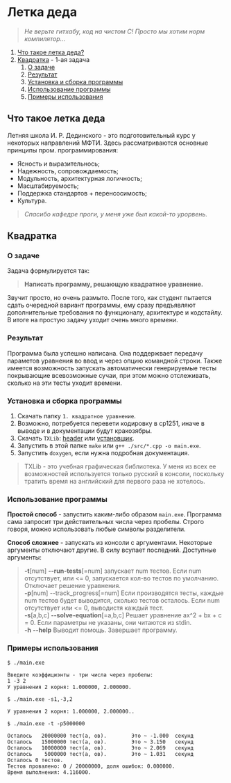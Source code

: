 # Летка деда
> *Не верьте гитхабу, код на чистом C! Просто мы хотим норм компилятор...*
1. [Что такое летка деда?](#что-такое-летка-деда)
2. [Квадратка](#квадратка) - 1-ая задача
    1. [О задаче](#о-задаче)
    2. [Результат](#результат)
    3. [Установка и сборка программы](#установка-и-сборка-программы)
    4. [Использование программы](#использование-программы)
    5. [Примеры использования](#примеры-использования)

## Что такое летка деда
Летняя школа И. Р. Дединского - это подготовительный курс у некоторых направлений МФТИ. Здесь рассматриваются основные принципы пром. программирования:
- Ясность и выразительнось;
- Надежность,  сопровождаемость;
- Модульность,  архитектурная логичность;
- Масштабируемость;
- Поддержка стандартов + перенсосимость;
- Культура.

> *Спасибо кафедре проги, у меня уже был какой-то урорвень.*

## Квадратка

### О задаче
Задача формулируется так:
> **Написать программу, решающую квадратное уравнение.**

Звучит просто, но очень размыто. После того, как студент пытается сдать очередной вариант программы, ему сразу предъявляют дополнительные требования по функционалу, архитектуре и кодстайлу.
В итоге на простую задачу уходит очень много времени.

### Результат
Программа была успешно написана. Она поддержвает передачу параметов уравнения во ввод и через опцию командной строки. Также имеется возможность запускать автоматически генерируемые тесты покрывающие всевозможные сучаи, при этом можно отслеживать, сколько на эти тесты уходит времени. 

### Установка и сборка программы
1. Скачать папку `1. квадратное уравнение`.
2. Возможно, потребуется перевети кодировку в cp1251, иначе в выводе и в документации будут кракозябры.
3. Скачать `TXLib`: [header](http://storage.ded32.net.ru/Lib/TX/TXUpdate/TXLib.h) или [установщик](https://sourceforge.net/projects/txlib/).
4. Запустить в этой папке `make` или `g++ ./src/*.cpp -o main.exe`.
5. Запустить `doxygen`, если  нужна подробная документация.

>TXLib - это учебная графическая библиотека. У меня из всех ее возможностей используется только русский в  консоли, поскольку тратить время на английский для первого раза не хотелось.

### Использование программы
**Простой способ** - запустить  каким-либо образом `main.exe`. Программа сама запросит три действительных числа через пробелы. Строго говоря, можно использовать любые символы разделители.

**Способ сложнее** - запускать из консоли с аргументами. Некоторые аргументы отключают другие. В силу всупает последний. Доступные аргументы:

>**-t**[num] **--run-tests**[=num] запускает num тестов. Если num отсутствует, или <= 0, запускается кол-во тестов по умолчанию. Отключает решение уравнения.<br/>
**-p**[num] --track_progress[=num] Если производятся тесты, каждые num тестов будет выводится, сколько тестов осталось. Если num отсутствует или <= 0, выводистя каждый тест.<br/>
**-s**[a,b,c] **--solve-equation**[=a,b,c] Решает уравнение ax^2 + bx + c = 0. Если параметры не указаны, они читаются из stdin.<br/>
**-h** **--help** Выводит помощь. Завершает программу.<br/>

### Примеры использования
```
$ ./main.exe

Введите коэффициэнты - три числа через пробелы:
1 -3 2
У уравнения 2 корня: 1.000000, 2.000000.
```
```
$ ./main.exe -s1,-3,2

У уравнения 2 корня: 1.000000, 2.000000..
```
```
$ ./main.exe -t -p5000000

Осталось   20000000 тест(а, ов).        Это ~ -1.000  секунд
Осталось   15000000 тест(а, ов).        Это ~ 3.150   секунд
Осталось   10000000 тест(а, ов).        Это ~ 2.069   секунд
Осталось    5000000 тест(а, ов).        Это ~ 1.031   секунд
Осталось 0 тестов.
Тестов провалено: 0 / 20000000, доля ошибок: 0.000000.
Время выполнения: 4.116000.
```
